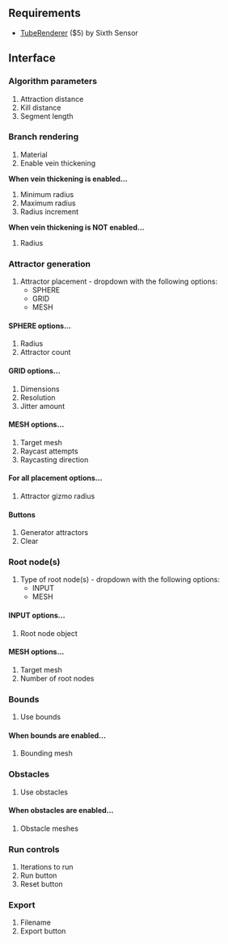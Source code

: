 ## Requirements

* [TubeRenderer](https://assetstore.unity.com/packages/tools/modeling/tuberenderer-3281) ($5) by Sixth Sensor


## Interface

### Algorithm parameters

1. Attraction distance
2. Kill distance
3. Segment length


### Branch rendering

1. Material
2. Enable vein thickening

**When vein thickening is enabled...**

1. Minimum radius
2. Maximum radius
3. Radius increment

**When vein thickening is NOT enabled...**

1. Radius


### Attractor generation

1. Attractor placement - dropdown with the following options:
    * SPHERE
    * GRID
    * MESH

#### SPHERE options...

1. Radius
2. Attractor count

#### GRID options...

1. Dimensions
2. Resolution
3. Jitter amount

#### MESH options...

1. Target mesh
2. Raycast attempts
3. Raycasting direction

#### For all placement options...

1. Attractor gizmo radius

#### Buttons

1. Generator attractors
2. Clear


### Root node(s)

1. Type of root node(s) - dropdown with the following options:
    * INPUT
    * MESH

#### INPUT options...

1. Root node object

#### MESH options...

1. Target mesh
2. Number of root nodes


### Bounds

1. Use bounds

#### When bounds are enabled...

1. Bounding mesh


### Obstacles

1. Use obstacles

#### When obstacles are enabled...

1. Obstacle meshes


### Run controls

1. Iterations to run
2. Run button
3. Reset button


### Export

1. Filename
2. Export button